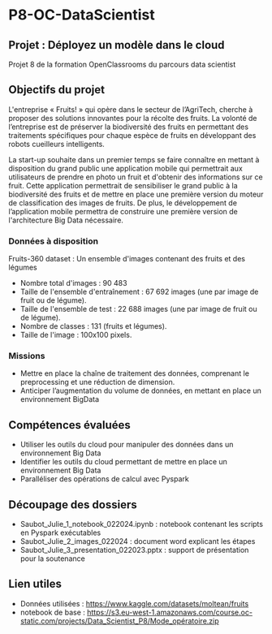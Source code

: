 # P8-OC-DataScientist

## Projet : Déployez un modèle dans le cloud
Projet 8 de la formation OpenClassrooms du parcours data scientist

## Objectifs du projet
L'entreprise « Fruits! » qui opère dans le secteur de l’AgriTech, cherche à proposer des solutions innovantes pour la récolte des fruits.
La volonté de l’entreprise est de préserver la biodiversité des fruits en permettant des traitements spécifiques pour chaque espèce de fruits en développant des robots cueilleurs intelligents.

La start-up souhaite dans un premier temps se faire connaître en mettant à disposition du grand public une application mobile qui permettrait aux utilisateurs de prendre en photo un fruit et d'obtenir des informations sur ce fruit.
Cette application permettrait de sensibiliser le grand public à la biodiversité des fruits et de mettre en place une première version du moteur de classification des images de fruits.
De plus, le développement de l’application mobile permettra de construire une première version de l'architecture Big Data nécessaire.

### Données à disposition 
Fruits-360 dataset : Un ensemble d'images contenant des fruits et des légumes

- Nombre total d'images : 90 483
- Taille de l'ensemble d'entraînement : 67 692 images (une par image de fruit ou de légume).
- Taille de l'ensemble de test : 22 688 images (une par image de fruit ou de légume).
- Nombre de classes : 131 (fruits et légumes).
- Taille de l'image : 100x100 pixels.

### Missions 
- Mettre en place la chaîne de traitement des données, comprenant le preprocessing et une réduction de dimension. 
- Anticiper l’augmentation du volume de données, en mettant en place un environnement BigData 


## Compétences évaluées
- Utiliser les outils du cloud pour manipuler des données dans un environnement Big Data
- Identifier les outils du cloud permettant de mettre en place un environnement Big Data
- Paralléliser des opérations de calcul avec Pyspark

## Découpage des dossiers

- Saubot_Julie_1_notebook_022024.ipynb : notebook contenant les scripts en Pyspark exécutables
- Saubot_Julie_2_images_022024 : document word explicant les étapes
- Saubot_Julie_3_presentation_022023.pptx : support de présentation pour la soutenance
  
## Lien utiles
- Données utilisées : https://www.kaggle.com/datasets/moltean/fruits
- notebook de base : https://s3.eu-west-1.amazonaws.com/course.oc-static.com/projects/Data_Scientist_P8/Mode_opératoire.zip
